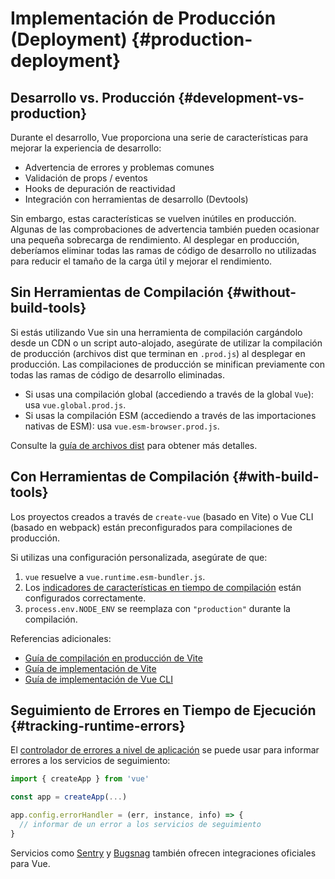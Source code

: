# Implementación de Producción (Deployment) {#production-deployment}

## Desarrollo vs. Producción {#development-vs-production}

Durante el desarrollo, Vue proporciona una serie de características para mejorar la experiencia de desarrollo:

- Advertencia de errores y problemas comunes
- Validación de props / eventos
- Hooks de depuración de reactividad
- Integración con herramientas de desarrollo (Devtools)

Sin embargo, estas características se vuelven inútiles en producción. Algunas de las comprobaciones de advertencia también pueden ocasionar una pequeña sobrecarga de rendimiento. Al desplegar en producción, deberíamos eliminar todas las ramas de código de desarrollo no utilizadas para reducir el tamaño de la carga útil y mejorar el rendimiento.

## Sin Herramientas de Compilación {#without-build-tools}

Si estás utilizando Vue sin una herramienta de compilación cargándolo desde un CDN o un script auto-alojado, asegúrate de utilizar la compilación de producción (archivos dist que terminan en `.prod.js`) al desplegar en producción. Las compilaciones de producción se minifican previamente con todas las ramas de código de desarrollo eliminadas.

- Si usas una compilación global (accediendo a través de la global `Vue`): usa `vue.global.prod.js`.
- Si usas la compilación ESM (accediendo a través de las importaciones nativas de ESM): usa `vue.esm-browser.prod.js`.

Consulte la [guía de archivos dist](https://github.com/vuejs/core/tree/main/packages/vue#which-dist-file-to-use) para obtener más detalles.

## Con Herramientas de Compilación {#with-build-tools}

Los proyectos creados a través de `create-vue` (basado en Vite) o Vue CLI (basado en webpack) están preconfigurados para compilaciones de producción.

Si utilizas una configuración personalizada, asegúrate de que:

1. `vue` resuelve a `vue.runtime.esm-bundler.js`.
2. Los [indicadores de características en tiempo de compilación](https://github.com/vuejs/core/tree/main/packages/vue#bundler-build-feature-flags) están configurados correctamente.
3. <code>process.env<wbr>.NODE_ENV</code> se reemplaza con `"production"` durante la compilación.

Referencias adicionales:

- [Guía de compilación en producción de Vite](https://vitejs.dev/guide/build.html)
- [Guía de implementación de Vite](https://vitejs.dev/guide/static-deploy.html)
- [Guía de implementación de Vue CLI](https://cli.vuejs.org/guide/deployment.html)

## Seguimiento de Errores en Tiempo de Ejecución {#tracking-runtime-errors}

El [controlador de errores a nivel de aplicación](/api/application.html#app-config-errorhandler) se puede usar para informar errores a los servicios de seguimiento:

```js
import { createApp } from 'vue'

const app = createApp(...)

app.config.errorHandler = (err, instance, info) => {
  // informar de un error a los servicios de seguimiento
}
```

Servicios como [Sentry](https://docs.sentry.io/platforms/javascript/guides/vue/) y [Bugsnag](https://docs.bugsnag.com/platforms/javascript/vue/) también ofrecen integraciones oficiales para Vue.
